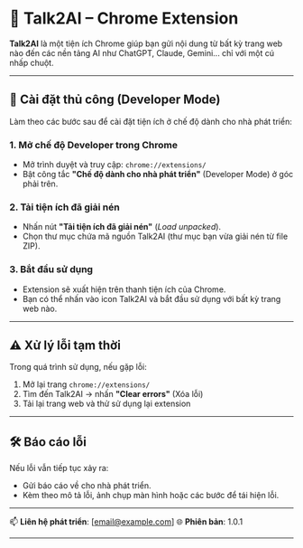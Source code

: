 # 🧠 Talk2AI – Chrome Extension

**Talk2AI** là một tiện ích Chrome giúp bạn gửi nội dung từ bất kỳ trang web nào đến các nền tảng AI như ChatGPT, Claude, Gemini... chỉ với một cú nhấp chuột.

---

## 🚀 Cài đặt thủ công (Developer Mode)

Làm theo các bước sau để cài đặt tiện ích ở chế độ dành cho nhà phát triển:

### 1. Mở chế độ Developer trong Chrome
- Mở trình duyệt và truy cập: `chrome://extensions/`
- Bật công tắc **"Chế độ dành cho nhà phát triển"** (Developer Mode) ở góc phải trên.

### 2. Tải tiện ích đã giải nén
- Nhấn nút **"Tải tiện ích đã giải nén"** (*Load unpacked*).
- Chọn thư mục chứa mã nguồn Talk2AI (thư mục bạn vừa giải nén từ file ZIP).

### 3. Bắt đầu sử dụng
- Extension sẽ xuất hiện trên thanh tiện ích của Chrome.
- Bạn có thể nhấn vào icon Talk2AI và bắt đầu sử dụng với bất kỳ trang web nào.

---

## ⚠️ Xử lý lỗi tạm thời

Trong quá trình sử dụng, nếu gặp lỗi:

1. Mở lại trang `chrome://extensions/`
2. Tìm đến Talk2AI → nhấn **"Clear errors"** (Xóa lỗi)
3. Tải lại trang web và thử sử dụng lại extension

---

## 🛠 Báo cáo lỗi

Nếu lỗi vẫn tiếp tục xảy ra:

- Gửi báo cáo về cho nhà phát triển.
- Kèm theo mô tả lỗi, ảnh chụp màn hình hoặc các bước để tái hiện lỗi.

---

📫 **Liên hệ phát triển**: [email@example.com]
🌐 **Phiên bản**: 1.0.1  

---
